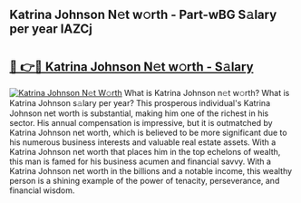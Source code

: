 ## Katrina Johnson N𝚎t w𝚘rth - Part-wBG S𝚊lary per year IAZCj

# <h2><a href="http://gc1mc4.nevu.top/?p=Katrina+Johnson">🔗 👉🔴 Katrina Johnson N𝚎t w𝚘rth - S𝚊lary</a></h2>

[![Katrina Johnson N𝚎t W𝚘rth](https://i.imgur.com/Oavwk0R.jpeg)](http://gc1mc4.nevu.top/?p=Katrina+Johnson)
What is Katrina Johnson n𝚎t w𝚘rth? What is Katrina Johnson s𝚊lary per year?
This prosperous individual's Katrina Johnson net worth is substantial, making him one of the richest in his sector. His annual compensation is impressive, but it is outmatched by Katrina Johnson net worth, which is believed to be more significant due to his numerous business interests and valuable real estate assets. With a Katrina Johnson net worth that places him in the top echelons of wealth, this man is famed for his business acumen and financial savvy. With a Katrina Johnson net worth in the billions and a notable income, this wealthy person is a shining example of the power of tenacity, perseverance, and financial wisdom.
